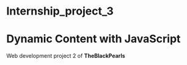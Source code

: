 # Internship_project_3
<h1> Dynamic Content with JavaScript </h1>
Web development project 2 of <b>TheBlackPearls<b>
